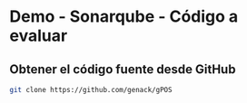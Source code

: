# Demo - Sonarqube - Código a evaluar

## Obtener el código fuente desde GitHub

~~~ bash
git clone https://github.com/genack/gPOS
~~~

